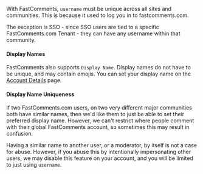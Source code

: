 With FastComments, `username` must be unique across all sites and communities. This is because it used to log you in to fastcomments.com.

The exception is SSO - since SSO users are tied to a specific FastComments.com Tenant - they can have any username within that community.

#### Display Names

FastComments also supports `Display Name`. Display names do not have to be unique, and may contain emojis. You can set your display name
on the [Account Details](https://fastcomments.com/auth/my-account/edit-details) page.

#### Display Name Uniqueness

If two FastComments.com users, on two very different major communities both have similar names, then we'd like
them to just be able to set their preferred display name. However, we can't restrict where people comment with their global FastComments account, so sometimes this may
result in confusion.

Having a similar name to another user, or a moderator, by itself is not a case for abuse. However, if you abuse this by intentionally impersonating other users, we may
disable this feature on your account, and you will be limited to just using `username`.

